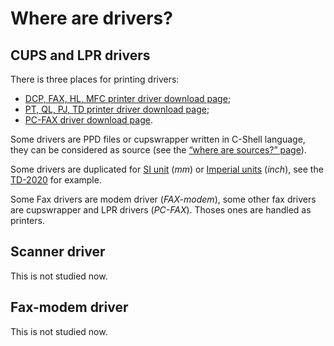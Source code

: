Where are drivers?
==================

CUPS and LPR drivers
--------------------

There is three places for printing drivers:

* [DCP, FAX, HL, MFC printer driver download page](http://welcome.solutions.brother.com/bsc/public_s/id/linux/en/download_prn.html);
* [PT, QL, PJ, TD printer driver download page](http://welcome.solutions.brother.com/bsc/public_s/id/linux/en/download_esp.html);
* [PC-FAX driver download page](http://welcome.solutions.brother.com/bsc/public_s/id/linux/en/download_pcf.html).

Some drivers are PPD files or cupswrapper written in C-Shell language, they can be considered as source (see the [“where are sources?” page](where_are_sources.md)).

Some drivers are duplicated for [SI unit](http://en.wikipedia.org/wiki/International_System_of_Unit) (_mm_) or [Imperial units](http://en.wikipedia.org/wiki/Imperial_units) (_inch_), see the [TD-2020](welcome.solutions.brother.com/bsc/public_s/id/linux/en/download_esp.html#TD-2020) for example.

Some Fax drivers are modem driver (_FAX-modem_), some other fax drivers are cupswrapper and LPR drivers (_PC-FAX_). Thoses ones are handled as printers.

Scanner driver
--------------

This is not studied now.

Fax-modem driver
----------------

This is not studied now.
